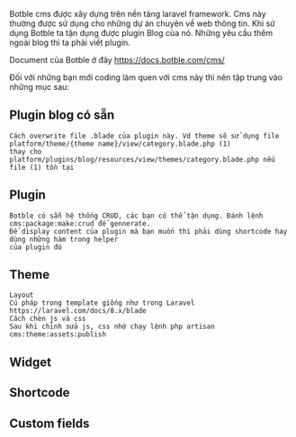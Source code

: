 
Botble cms được xây dựng trên nền tảng laravel framework. Cms này thường được sử dụng cho những dự án chuyên về web thông tin.
Khi sử dụng Botble ta tận dụng được plugin Blog của nó. Những yêu cầu thêm ngoài blog thì ta phải viết plugin. 

Document của Botble ở đây https://docs.botble.com/cms/ 

Đối với những bạn mới coding làm quen với cms này thì nên tập trung vào những mục sau:  

Plugin blog có sẵn 
------------------
	Cách overwrite file .blade của plugin này. Vd theme sẽ sử dụng file 
	platform/theme/{theme name}/view/category.blade.php (1) 
	thay cho platform/plugins/blog/resources/view/themes/category.blade.php nếu	file (1) tồn tại 

Plugin 
------
	Botble có sẵn hệ thống CRUD, các bạn có thể tận dụng. Đánh lệnh cms:package:make:crud để gennerate. 
	Để display content của plugin mà bạn muốn thì phải dùng shortcode hay dùng những hàm trong helper
	của plugin đó 

Theme
-----
	Layout 
	Cú pháp trong template giống như trong Laravel https://laravel.com/docs/8.x/blade 
	Cách chèn js và css 
	Sau khi chỉnh sửa js, css nhớ chạy lệnh php artisan cms:theme:assets:publish 

Widget
------

Shortcode
---------

Custom fields
-------------
